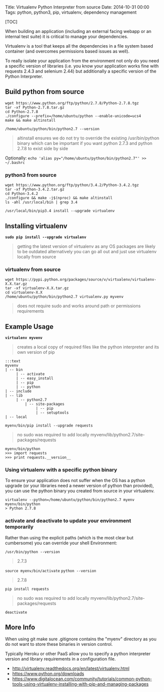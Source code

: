 Title: Virtualenv Python Interpreter from source
Date: 2014-10-31 00:00
Tags: python, python3, pip, virtualenv, dependency management

[TOC]

When building an application (including an external facing webapp or an internal test suite) it is critical to manage your dependencies.

Virtualenv is a tool that keeps all the dependencies in a file system based container (and overcomes permissions based issues as well).

To really isolate your application from the environment not only do you need a specific version of libraries (i.e. you know your application works fine with requests 2.4.3 and selenium 2.44) but additionally a specific version of the Python Interpreter.


## Build python from source

    wget https://www.python.org/ftp/python/2.7.8/Python-2.7.8.tgz
    tar -xf Python-2.7.8.tar.gz
    cd Python-2.7.8
    ./configure --prefix=/home/ubuntu/python --enable-unicode=ucs4
    make && make altinstall
    
    /home/ubuntu/python/bin/python2.7 --version

> altinstall ensures we do not try to override the existing /usr/bin/python binary which can be important if you want python 2.7.3 and python 2.7.8 to exist side by side

Optionally: `echo 'alias py="/home/ubuntu/python/bin/python2.7"' >> ~/.bashrc`

### python3 from source

    wget https://www.python.org/ftp/python/3.4.2/Python-3.4.2.tgz
    tar -xf Python-3.4.2.tar.gz
    cd Python-3.4.2
    ./configure && make -j$(nproc) && make altinstall
    ls -ahl /usr/local/bin | grep 3.4
    
    /usr/local/bin/pip3.4 install --upgrade virtualenv
    
## Installing virtualenv

**`sudo pip install --upgrade virtualenv`**
> getting the latest version of virtualenv as any OS packages are likely to be outdated
> alternatively you can go all out and just use virtualenv locally from source

### virtualenv from source
   
    wget https://pypi.python.org/packages/source/v/virtualenv/virtualenv-X.X.tar.gz
    tar -xf virtualenv-X.X.tar.gz
    cd virtualenv-X.X
    /home/ubuntu/python/bin/python2.7 virtualenv.py myvenv

> does not require sudo and works around path or permissions requirements

## Example Usage

**`virtualenv myvenv`**
> creates a local copy of required files like the python interpreter and its own version of pip

    :::text
    myvenv
    | -- bin
         | -- activate
         | -- easy_install
         | -- pip
         | -- python
    | -- include
    | -- lib
         | -- python2.7
             | -- site-packages
                  | -- pip
                  | -- setuptools
    | -- local
    
    
`myenv/bin/pip install --upgrade requests`
> no sudo was required to add locally myvenv/lib/python2.7/site-packages/requests

    myenv/bin/python
    >>> import requests
    >>> print requests.__version__



### Using virtualenv with a specific python binary

To ensure your application does not suffer when the OS has a python upgrade (or your libraries need a newer version of python than provided), you can use the python binary you created from source in your virtualenv.

    virtualenv --python=/home/ubuntu/python/bin/python2.7 myenv
    myenv/bin/python
    > Python 2.7.8


### activate and deactivate to update your environment temporarily

Rather than using the explicit paths (which is the most clear but cumbersome) you can override your shell Environment:

`/usr/bin/python --version`
> 2.7.3

`source myenv/bin/activate`
`python --version`
> 2.7.8

`pip install requests`
> no sudo was required to add locally myvenv/lib/python2.7/site-packages/requests

`deactivate`



## More Info

When using git make sure .gitignore contains the "myenv" directory as you do not want to store these binaries in version control.

Typically Heroku or other PaaS allow you to specify a python interpreter version and library requirements in a configuration file.

- <http://virtualenv.readthedocs.org/en/latest/virtualenv.html>
- <https://www.python.org/downloads>
- <https://www.digitalocean.com/community/tutorials/common-python-tools-using-virtualenv-installing-with-pip-and-managing-packages>